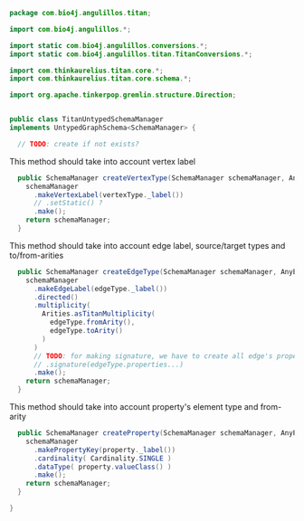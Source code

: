 
```java
package com.bio4j.angulillos.titan;

import com.bio4j.angulillos.*;

import static com.bio4j.angulillos.conversions.*;
import static com.bio4j.angulillos.titan.TitanConversions.*;

import com.thinkaurelius.titan.core.*;
import com.thinkaurelius.titan.core.schema.*;

import org.apache.tinkerpop.gremlin.structure.Direction;


public class TitanUntypedSchemaManager
implements UntypedGraphSchema<SchemaManager> {

  // TODO: create if not exists?

```

This method should take into account vertex label

```java
  public SchemaManager createVertexType(SchemaManager schemaManager, AnyVertexType vertexType) {
    schemaManager
      .makeVertexLabel(vertexType._label())
      // .setStatic() ?
      .make();
    return schemaManager;
  }
```

This method should take into account edge label, source/target types and to/from-arities

```java
  public SchemaManager createEdgeType(SchemaManager schemaManager, AnyEdgeType edgeType) {
    schemaManager
      .makeEdgeLabel(edgeType._label())
      .directed()
      .multiplicity(
        Arities.asTitanMultiplicity(
          edgeType.fromArity(),
          edgeType.toArity()
        )
      )
      // TODO: for making signature, we have to create all edge's properties beforehand
      // .signature(edgeType.properties...)
      .make();
    return schemaManager;
  }
```

This method should take into account property's element type and from-arity

```java
  public SchemaManager createProperty(SchemaManager schemaManager, AnyProperty property) {
    schemaManager
      .makePropertyKey(property._label())
      .cardinality( Cardinality.SINGLE )
      .dataType( property.valueClass() )
      .make();
    return schemaManager;
  }

}

```




[main/java/com/bio4j/angulillos/titan/TitanConversions.java]: TitanConversions.java.md
[main/java/com/bio4j/angulillos/titan/TitanTypedEdgeIndex.java]: TitanTypedEdgeIndex.java.md
[main/java/com/bio4j/angulillos/titan/TitanTypedVertexIndex.java]: TitanTypedVertexIndex.java.md
[main/java/com/bio4j/angulillos/titan/TitanUntypedGraph.java]: TitanUntypedGraph.java.md
[main/java/com/bio4j/angulillos/titan/TitanUntypedSchemaManager.java]: TitanUntypedSchemaManager.java.md
[test/java/com/bio4j/angulillos/titan/TitanGoGraph.java]: ../../../../../../test/java/com/bio4j/angulillos/titan/TitanGoGraph.java.md